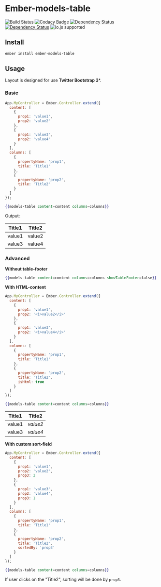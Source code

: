 # Ember-models-table

[![Build Status](https://travis-ci.org/onechiporenko/ember-models-table.svg?branch=master)](https://travis-ci.org/onechiporenko/ember-models-table)
[![Codacy Badge](https://www.codacy.com/project/badge/062ef689838e43dfa46eecd1f74f22af)](https://www.codacy.com/app/cv_github/ember-models-table)
[![Dependency Status](https://www.versioneye.com/user/projects/554b59355d4f9a0b990014f2/badge.svg?style=flat)](https://www.versioneye.com/user/projects/554b59355d4f9a0b990014f2)
[![Dependency Status](https://www.versioneye.com/user/projects/554b59325d4f9a606f001352/badge.svg?style=flat)](https://www.versioneye.com/user/projects/554b59325d4f9a606f001352)
![io.js supported](https://img.shields.io/badge/io.js-supported-green.svg?style=flat)

## Install

```bash
ember install ember-models-table
```

## Usage

Layout is designed for use **Twitter Bootstrap 3***.

### Basic
````javascript
App.MyController = Ember.Controller.extend({
  content: [
    {
      prop1: 'value1',
      prop2: 'value2'
    },
    {
      prop1: 'value3',
      prop2: 'value4'
    }
  ],
  columns: [
    {
      propertyName: 'prop1',
      title: 'Title1'
    },
    {
      propertyName: 'prop2',
      title: 'Title2'
    }
  ]
});
````

````handlebars
{{models-table content=content columns=columns}}
````

Output:

| Title1 | Title2 |
| ------ | ------ |
| value1 | value2 |
| value3 | value4 |

### Advanced

**Without table-footer**

````handlebars
{{models-table content=content columns=columns showTableFooter=false}}
````

**With HTML-content**

````javascript
App.MyController = Ember.Controller.extend({
  content: [
    {
      prop1: 'value1',
      prop2: '<i>value2</i>'
    },
    {
      prop1: 'value3',
      prop2: '<i>value4</i>'
    }
  ],
  columns: [
    {
      propertyName: 'prop1',
      title: 'Title1'
    },
    {
      propertyName: 'prop2',
      title: 'Title2',
      isHtml: true
    }
  ]
});
````

````handlebars
{{models-table content=content columns=columns}}
````

| Title1 | Title2   |
| ------ | -------- |
| value1 | *value2* |
| value3 | *value4* |

**With custom sort-field**

````javascript
App.MyController = Ember.Controller.extend({
  content: [
    {
      prop1: 'value1',
      prop2: 'value2',
      prop3: 2
    },
    {
      prop1: 'value3',
      prop2: 'value4',
      prop3: 1
    }
  ],
  columns: [
    {
      propertyName: 'prop1',
      title: 'Title1'
    },
    {
      propertyName: 'prop2',
      title: 'Title2',
      sortedBy: 'prop3'
    }
  ]
});
````

````handlebars
{{models-table content=content columns=columns}}
````

If user clicks on the "Title2", sorting will be done by `prop3`.